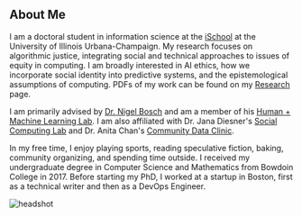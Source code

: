 ## About Me

I am a doctoral student in information science at the [iSchool](https://ischool.illinois.edu/) at the University of Illinois Urbana-Champaign.
My research focuses on algorithmic justice, integrating social and technical approaches to issues of equity in computing.
I am broadly interested in AI ethics, how we incorporate social identity into predictive systems, and the epistemological assumptions of computing.
PDFs of my work can be found on my [Research](/research.md) page.

I am primarily advised by [Dr. Nigel Bosch](https://pnigel.com) and am a member of his [Human + Machine Learning Lab](https://humanplusml.com/).
I am also affiliated with Dr. Jana Diesner's [Social Computing Lab](http://jdiesnerlab.ischool.illinois.edu/)
and Dr. Anita Chan's [Community Data Clinic](https://communitydata.illinois.edu/).

In my free time, I enjoy playing sports, reading speculative fiction, baking, community organizing, and spending time outside.
I received my undergraduate degree in Computer Science and Mathematics from Bowdoin College in 2017. Before starting my PhD, I
worked at a startup in Boston, first as a technical writer and then as a DevOps Engineer.

![headshot](/assets/img/headshot.jpg)

